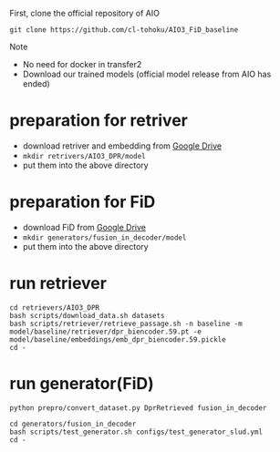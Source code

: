 First, clone the official repository of AIO
```
git clone https://github.com/cl-tohoku/AIO3_FiD_baseline
```
Note
- No need for docker in transfer2
- Download our trained models (official model release from AIO has ended)
# preparation for retriver
- download retriver and embedding from [Google Drive](https://drive.google.com/file/d/1NIEOgGuHe6eo2PSYR-EnrCT4q_W92tDI/view?usp=sharing)
- ``mkdir retrivers/AIO3_DPR/model``
- put them into the above directory

# preparation for FiD
- download FiD from [Google Drive](https://drive.google.com/file/d/16SSqpPLZ6QDoGFg8u76f_H9sBlDJ30Ie/view?usp=sharing)
- ``mkdir generators/fusion_in_decoder/model``
- put them into the above directory 

# run retriever
```
cd retrievers/AIO3_DPR
bash scripts/download_data.sh datasets
bash scripts/retriever/retrieve_passage.sh -n baseline -m model/baseline/retriever/dpr_biencoder.59.pt -e model/baseline/embeddings/emb_dpr_biencoder.59.pickle
cd -
```

# run generator(FiD)
```
python prepro/convert_dataset.py DprRetrieved fusion_in_decoder

cd generators/fusion_in_decoder
bash scripts/test_generator.sh configs/test_generator_slud.yml
cd -
```
